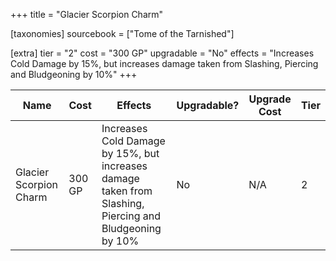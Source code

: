 +++
title = "Glacier Scorpion Charm"

[taxonomies]
sourcebook = ["Tome of the Tarnished"]

[extra]
tier = "2"
cost = "300 GP"
upgradable = "No"
effects = "Increases Cold Damage by 15%, but increases damage taken from Slashing, Piercing and Bludgeoning by 10%"
+++

| Name                          | Cost    | Effects                                                                                           | Upgradable? | Upgrade Cost | Tier |
| ----------------------------- | ------- | ----------------------------------------------------------------------------------------------- | ----------- | ------------ | ---- |
| Glacier Scorpion Charm | 300 GP | Increases Cold Damage by 15%, but increases damage taken from Slashing, Piercing and Bludgeoning by 10% | No | N/A | 2 |
